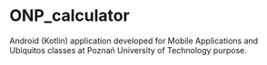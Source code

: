 # ONP_calculator
Android (Kotlin) application developed for Mobile Applications and Ubiquitos classes at Poznań University of Technology purpose. 
